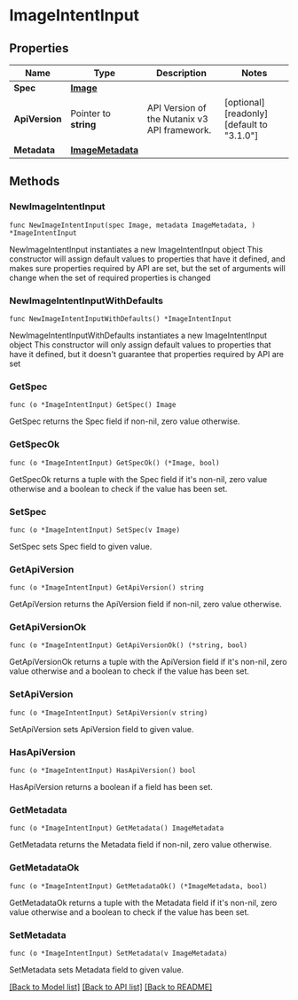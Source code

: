 # ImageIntentInput

## Properties

Name | Type | Description | Notes
------------ | ------------- | ------------- | -------------
**Spec** | [**Image**](Image.md) |  | 
**ApiVersion** | Pointer to **string** | API Version of the Nutanix v3 API framework. | [optional] [readonly] [default to "3.1.0"]
**Metadata** | [**ImageMetadata**](ImageMetadata.md) |  | 

## Methods

### NewImageIntentInput

`func NewImageIntentInput(spec Image, metadata ImageMetadata, ) *ImageIntentInput`

NewImageIntentInput instantiates a new ImageIntentInput object
This constructor will assign default values to properties that have it defined,
and makes sure properties required by API are set, but the set of arguments
will change when the set of required properties is changed

### NewImageIntentInputWithDefaults

`func NewImageIntentInputWithDefaults() *ImageIntentInput`

NewImageIntentInputWithDefaults instantiates a new ImageIntentInput object
This constructor will only assign default values to properties that have it defined,
but it doesn't guarantee that properties required by API are set

### GetSpec

`func (o *ImageIntentInput) GetSpec() Image`

GetSpec returns the Spec field if non-nil, zero value otherwise.

### GetSpecOk

`func (o *ImageIntentInput) GetSpecOk() (*Image, bool)`

GetSpecOk returns a tuple with the Spec field if it's non-nil, zero value otherwise
and a boolean to check if the value has been set.

### SetSpec

`func (o *ImageIntentInput) SetSpec(v Image)`

SetSpec sets Spec field to given value.


### GetApiVersion

`func (o *ImageIntentInput) GetApiVersion() string`

GetApiVersion returns the ApiVersion field if non-nil, zero value otherwise.

### GetApiVersionOk

`func (o *ImageIntentInput) GetApiVersionOk() (*string, bool)`

GetApiVersionOk returns a tuple with the ApiVersion field if it's non-nil, zero value otherwise
and a boolean to check if the value has been set.

### SetApiVersion

`func (o *ImageIntentInput) SetApiVersion(v string)`

SetApiVersion sets ApiVersion field to given value.

### HasApiVersion

`func (o *ImageIntentInput) HasApiVersion() bool`

HasApiVersion returns a boolean if a field has been set.

### GetMetadata

`func (o *ImageIntentInput) GetMetadata() ImageMetadata`

GetMetadata returns the Metadata field if non-nil, zero value otherwise.

### GetMetadataOk

`func (o *ImageIntentInput) GetMetadataOk() (*ImageMetadata, bool)`

GetMetadataOk returns a tuple with the Metadata field if it's non-nil, zero value otherwise
and a boolean to check if the value has been set.

### SetMetadata

`func (o *ImageIntentInput) SetMetadata(v ImageMetadata)`

SetMetadata sets Metadata field to given value.



[[Back to Model list]](../README.md#documentation-for-models) [[Back to API list]](../README.md#documentation-for-api-endpoints) [[Back to README]](../README.md)


